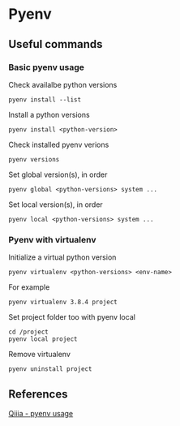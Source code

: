 # Pyenv

## Useful commands
### Basic pyenv usage
Check availalbe python versions
```
pyenv install --list
```

Install a python versions
```
pyenv install <python-version>
```

Check installed pyenv verions
```
pyenv versions
```

Set global version(s), in order
```
pyenv global <python-versions> system ...
```

Set local version(s), in order
```
pyenv local <python-versions> system ...
```

### Pyenv with virtualenv
Initialize a virtual python version
```
pyenv virtualenv <python-versions> <env-name>
```

For example
```
pyenv virtualenv 3.8.4 project
```

Set project folder too with pyenv local
```
cd /project
pyenv local project
```

Remove virtualenv
```
pyenv uninstall project
```

## References
[Qiiia - pyenv usage](https://qiita.com/ksato9700/items/5d9eba10fe6b8e064178)
